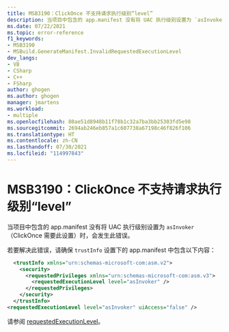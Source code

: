 ```yaml
---
title: MSB3190：ClickOnce 不支持请求执行级别“level”
description: 当项目中包含的 app.manifest 没有将 UAC 执行级别设置为 `asInvoker`（ClickOnce 需要此设置）时，会发生此错误。
ms.date: 07/22/2021
ms.topic: error-reference
f1_keywords:
- MSB3190
- MSBuild.GenerateManifest.InvalidRequestedExecutionLevel
dev_langs:
- VB
- CSharp
- C++
- FSharp
author: ghogen
ms.author: ghogen
manager: jmartens
ms.workload:
- multiple
ms.openlocfilehash: 80ae51d8948b11f78b1c32a7ba3bb25303fd5e98
ms.sourcegitcommit: 2694ab246eb857a1c607738a67198c46f826f106
ms.translationtype: HT
ms.contentlocale: zh-CN
ms.lasthandoff: 07/30/2021
ms.locfileid: "114997843"
---
```

# <a name="msb3190-clickonce-does-not-support-the-request-execution-level-level"></a>MSB3190：ClickOnce 不支持请求执行级别“level”

当项目中包含的 app.manifest 没有将 UAC 执行级别设置为 `asInvoker`（ClickOnce 需要此设置）时，会发生此错误。

若要解决此错误，请确保 `trustInfo` 设置下的 app.manifest 中包含以下内容：

```xml
  <trustInfo xmlns="urn:schemas-microsoft-com:asm.v2"> 
    <security>
      <requestedPrivileges xmlns="urn:schemas-microsoft-com:asm.v3">
        <requestedExecutionLevel level="asInvoker" />
      </requestedPrivileges>
    </security>
  </trustInfo>
<requestedExecutionLevel level="asInvoker" uiAccess="false" />
```

请参阅 [requestedExecutionLevel](../../deployment/trustinfo-element-clickonce-application.md#requestedexecutionlevel)。
